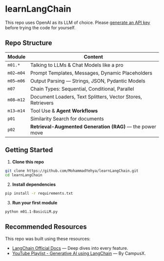 # learnLangChain
This repo uses OpenAI as its LLM of choice. Please [generate an API key](https://platform.openai.com/) before trying the code for yourself.

## Repo Structure
| Module    | Content                                                     |
| --------- | ----------------------------------------------------------- |
| `m01.*`   | Talking to LLMs & Chat Models like a pro                    |
| `m02–m04` | Prompt Templates, Messages, Dynamic Placeholders            |
| `m05–m06` | Output Parsing — Strings, JSON, Pydantic Models             |
| `m07`     | Chain Types: Sequential, Conditional, Parallel              |
| `m08–m12` | Document Loaders, Text Splitters, Vector Stores, Retrievers |
| `m13–m14` | Tool Use & **Agent Workflows**                              |
| `p01`     | Similarity Search for documents                             |
| `p02`     | **Retrieval-Augmented Generation (RAG)** — the power move   |

## Getting Started
1. **Clone this repo**
```bash
git clone https://github.com/MohammadYehya/learnLangChain.git
cd learnLangChain
```

2. **Install dependencies**
```bash
pip install -r requirements.txt
```

3. **Run your first module**
```bash
python m01.1-BasicLLM.py
```

## Recommended Resources
This repo was built using these resources:
- [LangChain Official Docs](https://python.langchain.com/docs/?utm_source=chatgpt.com) — Deep dives into every feature.
- [YouTube Playlist - Generative AI using LangChain](https://www.youtube.com/playlist?list=PLKnIA16_RmvaTbihpo4MtzVm4XOQa0ER0) — By CampusX.

